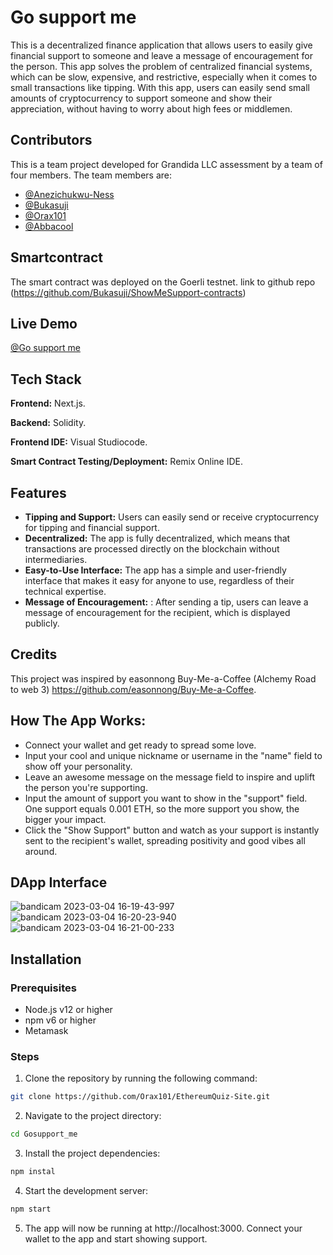 

# Go support me

 This is a decentralized finance application that allows users to easily give financial support to someone and leave a message of encouragement for the person. This app solves the problem of centralized financial systems, which can be slow, expensive, and restrictive, especially when it comes to small transactions like tipping. With this app, users can easily send small amounts of cryptocurrency to support someone and show their appreciation, without having to worry about high fees or middlemen.
  
## Contributors
This is a team project developed for Grandida LLC assessment by a team of four members. The team members are:

- [@Anezichukwu-Ness](https://github.com/Anezichukwu-Ness)
- [@Bukasuji](https://github.com/Bukasuji)
- [@Orax101](https://github.com/Orax101)
- [@Abbacool](https://github.com/Abbacool)

## Smartcontract
The smart contract was deployed on the Goerli testnet.
link to github repo (https://github.com/Bukasuji/ShowMeSupport-contracts)
 
 ## Live Demo
 
[@Go support me](https://show-me-support-frontend-solidity-de-fi-tipping-app.vercel.app/)
 
 ## Tech Stack

**Frontend:** Next.js.  

**Backend:** Solidity.

**Frontend IDE:** Visual Studiocode. 

**Smart Contract Testing/Deployment:** Remix Online IDE. 




## Features
  
- **Tipping and Support:**  Users can easily send or receive cryptocurrency for tipping and financial support.
- **Decentralized:** The app is fully decentralized, which means that transactions are processed directly on the blockchain without intermediaries.
- **Easy-to-Use Interface:** The app has a simple and user-friendly interface that makes it easy for anyone to use, regardless of their technical expertise.
- **Message of Encouragement:** : After sending a tip, users can leave a message of encouragement for the recipient, which is displayed publicly.

## Credits 
This project was inspired by easonnong Buy-Me-a-Coffee (Alchemy Road to web 3)
https://github.com/easonnong/Buy-Me-a-Coffee.

## How The App Works:

- Connect your wallet and get ready to spread some love.
- Input your cool and unique nickname or username in the "name" field to show off your personality.
- Leave an awesome message on the message field to inspire and uplift the person you're supporting.
- Input the amount of support you want to show in the "support" field. One support equals 0.001 ETH, so the more support you show, the bigger your impact.
- Click the "Show Support" button and watch as your support is instantly sent to the recipient's wallet, spreading positivity and good vibes all around.

 ## DApp Interface
![bandicam 2023-03-04 16-19-43-997](https://user-images.githubusercontent.com/74817012/222915502-62219b4a-e7b6-42b6-8cf9-c4d42ac7ff8c.jpg)
![bandicam 2023-03-04 16-20-23-940](https://user-images.githubusercontent.com/74817012/222915506-82f05749-33f2-4d66-939d-ab8fe909178d.jpg)
![bandicam 2023-03-04 16-21-00-233](https://user-images.githubusercontent.com/74817012/222915509-5d5f40dd-8dd9-45d3-b074-0c603fab7ac2.jpg)

## Installation
### Prerequisites
- Node.js v12 or higher
- npm v6 or higher
- Metamask 

### Steps
1) Clone the repository by running the following command:
```bash
git clone https://github.com/Orax101/EthereumQuiz-Site.git
```

2) Navigate to the project directory:
```bash 
cd Gosupport_me
```

3) Install the project dependencies:
```bash 
npm instal
```

4) Start the development server:
```bash 
npm start
```

5) The app will now be running at http://localhost:3000. Connect your wallet to the app and start showing support.



